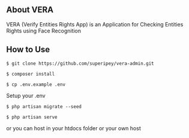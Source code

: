 ## About VERA

VERA (Verify Entities Rights App) is an Application for Checking Entities Rights using Face Recognition

## How to Use

``$ git clone https://github.com/superipey/vera-admin.git``

``$ composer install``

``$ cp .env.example .env``

Setup your .env

``$ php artisan migrate --seed``

``$ php artisan serve``

or you can host in your htdocs folder or your own host
